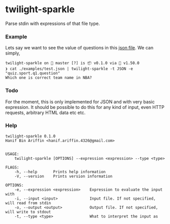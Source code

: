 # twilight-sparkle

Parse stdin with expressions of that file type.

### Example

Lets say we want to see the value of questions in this [json file](./examples/test.json). We can simply,

```
twilight-sparkle on  master [?] is 📦 v0.1.0 via 🦀 v1.50.0
❯ cat ./examples/test.json | twilight-sparkle -t JSON -e "quiz.sport.q1.question"
Which one is correct team name in NBA?
```

### Todo

For the moment, this is only implemented for JSON and with very basic expression. It should be possible to do this for any kind of input, even HTTP requests, arbitrary HTML data etc etc.

### Help

```
twilight-sparkle 0.1.0
Hanif Bin Ariffin <hanif.ariffin.4326@gmail.com>


USAGE:
    twilight-sparkle [OPTIONS] --expression <expression> --type <type>

FLAGS:
    -h, --help       Prints help information
    -V, --version    Prints version information

OPTIONS:
    -e, --expression <expression>    Expression to evaluate the input with
    -i, --input <input>              Input file. If not specified, will read from stdin
    -o, --output <output>            Output file. If not specified, will write to stdout
    -t, --type <type>                What to interpret the input as
```
